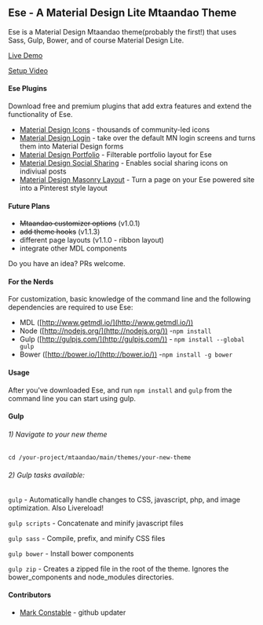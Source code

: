 ## Ese - A Material Design Lite Mtaandao Theme

Ese is a Material Design Mtaandao theme(probably the first!) that uses Sass, Gulp, Bower, and of course Material Design Lite. 

[Live Demo](http://ese.com/demo/)

[Setup Video](https://www.youtube.com/watch?v=1wVJn-Y2-CU)

#### Ese Plugins
Download free and premium plugins that add extra features and extend the functionality of Ese. 

- [Material Design Icons](http://ese.com/downloads/material-design-icons/) - thousands of community-led icons
- [Material Design Login](http://ese.com/downloads/material-design-login-form/) - take over the default MN login screens and turns them into Material Design forms
- [Material Design Portfolio](http://ese.com/downloads/material-design-portfolio/) - Filterable portfolio layout for Ese
- [Material Design Social Sharing](http://ese.com/downloads/material-design-social-sharing/) - Enables social sharing icons on indiviual posts
- [Material Design Masonry Layout](http://ese.com/downloads/material-design-masonry-page-layout/) - Turn a page on your Ese powered site into a Pinterest style layout


#### Future Plans
- ~~Mtaandao customizer options~~ (v1.0.1)
- ~~add theme hooks~~ (v1.1.3)
- different page layouts (v1.1.0 - ribbon layout)
- integrate other MDL components

Do you have an idea? PRs welcome. 

#### For the Nerds
For customization, basic knowledge of the command line and the following dependencies are required to use Ese:

- MDL ([http://www.getmdl.io/](http://www.getmdl.io/)) 
- Node ([http://nodejs.org/](http://nodejs.org/)) -`npm install`
- Gulp ([http://gulpjs.com/](http://gulpjs.com/)) - `npm install --global gulp`
- Bower ([http://bower.io/](http://bower.io/)) -`npm install -g bower`

#### Usage
After you've downloaded Ese, and run `npm install` and `gulp` from the command line you can start using gulp.

#### Gulp

###### 1) Navigate to your new theme
`cd /your-project/mtaandao/main/themes/your-new-theme`

###### 2) Gulp tasks available:

`gulp` - Automatically handle changes to CSS, javascript, php, and image optimization. Also Livereload!

`gulp scripts` - Concatenate and minify javascript files

`gulp sass` - Compile, prefix, and minify CSS files

`gulp bower` - Install bower components

`gulp zip` - Creates a zipped file in the root of the theme. Ignores the bower_components and node_modules directories.

#### Contributors 
- [Mark Constable](https://github.com/markc) - github updater